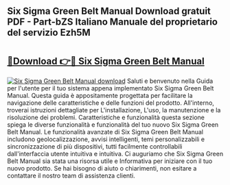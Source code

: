 ## Six Sigma Green Belt Manual Download gratuit PDF - Part-bZS Italiano Manuale del proprietario del servizio Ezh5M

# <h2><a href="http://dfb8vq.blite.top/?on=Six+Sigma+Green+Belt+Manual">🔗Download 👉🔴 Six Sigma Green Belt Manual</a></h2>

[![Six Sigma Green Belt Manual download](https://i.imgur.com/lujVjoI.png)](http://dfb8vq.blite.top/?on=Six+Sigma+Green+Belt+Manual)
Saluti e benvenuto nella Guida per l'utente per il tuo sistema appena implementato Six Sigma Green Belt Manual. Questa guida è appositamente progettata per facilitare la navigazione delle caratteristiche e delle funzioni del prodotto. All'interno, troverai istruzioni dettagliate per L'installazione, L'uso, la manutenzione e la risoluzione dei problemi. Caratteristiche e funzionalità questa sezione spiega le diverse funzionalità e funzionalità del tuo nuovo Six Sigma Green Belt Manual. Le funzionalità avanzate di Six Sigma Green Belt Manual includono geolocalizzazione, avvisi intelligenti, temi personalizzabili e sincronizzazione di più dispositivi, tutti facilmente controllabili dall'interfaccia utente intuitiva e intuitiva. Ci auguriamo che Six Sigma Green Belt Manual sia stata una risorsa utile e Informativa per iniziare con il tuo nuovo prodotto. Se hai bisogno di aiuto o chiarimenti, non esitare a contattare il nostro team di assistenza clienti.
